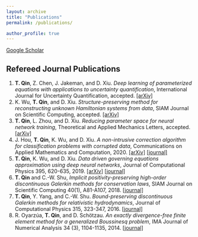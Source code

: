 ```yaml
---
layout: archive 
title: "Publications"
permalink: /publications/

author_profile: true
---
```


<!-- {% if author.googlescholar %}
  You can also find my articles on <u><a href="{{author.googlescholar}}">my Google Scholar profile</a>.</u>
{% endif %}

{% include base_path %}

{% for post in site.publications reversed %}
  {% include archive-single.html %}
{% endfor %} -->

[Google Scholar](https://scholar.google.com/citations?user=JzKmIhsAAAAJ&hl=en)



## Refereed Journal Publications 

1. **T. Qin**, Z. Chen, J. Jakeman, and D. Xiu. *Deep learning of parameterized equations with applications to uncertainty quantification*, International Journal for Uncertainty Quantification, accepted. [[arXiv]](https://arxiv.org/abs/1910.07096)
1. K. Wu, **T. Qin**, and D. Xiu. _Structure-preserving method for reconstructing unknown Hamiltonian systems from data_, SIAM Journal on Scientific Computing, accepted. [[arXiv]](https://arxiv.org/abs/1905.10396)
1. **T. Qin**, L. Zhou, and D. Xiu. _Reducing parameter space for neural network training_, Theoretical and Applied Mechanics Letters, accepted. [[arXiv]](https://arxiv.org/abs/1805.08340)
1. J. Hou, **T. Qin**, K. Wu, and D. Xiu. _A non-intrusive correction algorithm for classification problems with corrupted data_, Communications on Applied Mathematics and Computation, 2020. [[arXiv]](https://arxiv.org/abs/2002.04658) [[journal]](https://doi.org/10.1007/s42967-020-00084-4)
1. **T. Qin**, K. Wu, and D. Xiu. _Data driven governing equations approximation using deep neural networks_, Journal of Computational Physics 395, 620-635, 2019.
[[arXiv]](https://arxiv.org/abs/1811.05537) [[journal]](https://doi.org/10.1016/j.jcp.2019.06.042)
1. **T. Qin** and C.-W. Shu, _Implicit positivity-preserving high-order discontinuous Galerkin methods for conservation laws_, SIAM Journal on Scientific Computing 40(1), A81-A107, 2018. [[journal]](https://doi.org/10.1137/17M112436X)
1. **T. Qin**, Y. Yang, and C.-W. Shu. _Bound-preserving discontinuous Galerkin methods for relativistic hydrodynamics_, Journal of Computational Physics 315, 323-347, 2016. [[journal]](https://doi.org/10.1016/j.jcp.2016.02.079)
1. R. Oyarz&uacute;a, **T. Qin**, and D. Sch&ouml;tzau. _An exactly divergence-free finite element method for a generalized Boussinesq problem_, IMA Journal of Numerical Analysis 34 (3), 1104-1135, 2014. [[journal]](https://doi.org/10.1093/imanum/drt043)
